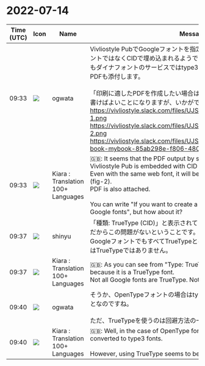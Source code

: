 # 2022-07-14

|Time (UTC)|Icon|Name|Message|
|---|---|---|---|
|09:33|![](https://avatars.slack-edge.com/2019-11-22/845042642576_070441337abaca9fb7b3_72.png)|ogwata|Vivliostyle PubでGoogleフォントを指定して出力したPDFが、type3フォントではなくCIDで埋め込まれるようです（fig-1）。同じWebフォントでもダイナフォントのサービスではtype3になります（fig-2）。<br>PDFも添付します。<br><br>「印刷に適したPDFを作成したい場合は、Googleフォントを利用して」と書けばよいことになりますが、いかがでしょう？<br>https://vivliostyle.slack.com/files/UJS3RCS86/F03P22ETULF/fig-1.png<br>https://vivliostyle.slack.com/files/UJS3RCS86/F03P22F46TH/fig-2.png<br>https://vivliostyle.slack.com/files/UJS3RCS86/F03P22FCU3Z/ogwata-book-mybook-85ab298e-f806-4803-881c-d2868efcab4c.pdf|
|09:33|![](https://avatars.slack-edge.com/2021-08-02/2324149410423_2aa7423c4133ecb9f168_72.png)|Kiara : Translation 100+ Languages|🇬🇧: It seems that the PDF output by specifying the Google font in Vivliostyle Pub is embedded with CID instead of type3 font (fig-1). Even with the same web font, it will be type3 in the Dynafont service (fig-2).<br>PDF is also attached.<br><br>You can write "If you want to create a PDF suitable for printing, use Google fonts", but how about it?|
|09:37|![](https://avatars.slack-edge.com/2018-04-27/354445776386_e258f5ed5ba887b08668_72.jpg)|shinyu|「種類: TrueType (CID)」と表示されているように、TrueTypeのフォントだからこの問題がないということです。<br>GoogleフォントでもすべてTrueTypeとはかぎらないです。Noto Serif JPはTrueTypeではありません。|
|09:37|![](https://avatars.slack-edge.com/2021-08-02/2324149410423_2aa7423c4133ecb9f168_72.png)|Kiara : Translation 100+ Languages|🇬🇧: As you can see from "Type: TrueType (CID)", this is not a problem because it is a TrueType font.<br>Not all Google fonts are TrueType. Noto Serif JP is not TrueType.|
|09:40|![](https://avatars.slack-edge.com/2019-11-22/845042642576_070441337abaca9fb7b3_72.png)|ogwata|そうか、OpenTypeフォントの場合はtype3フォントに変換されるということなのですね。<br><br>ただ、TrueTypeを使うのは回避方法の一つになりそうです。|
|09:40|![](https://avatars.slack-edge.com/2021-08-02/2324149410423_2aa7423c4133ecb9f168_72.png)|Kiara : Translation 100+ Languages|🇬🇧: Well, in the case of OpenType fonts, it means that they are converted to type3 fonts.<br><br>However, using TrueType seems to be one of the workarounds.|

